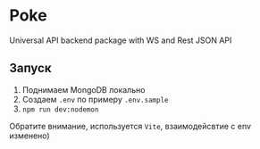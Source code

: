 # Poke

Universal API backend package with WS and Rest JSON API

## Запуск

1. Поднимаем MongoDB локально
2. Создаем `.env` по примеру `.env.sample`
3. `npm run dev:nodemon` 

Обратите внимание, используется `Vite`, взаимодейсвтие с env изменено)

